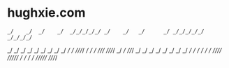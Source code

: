 # hughxie.com
    _/    _/  _/    _/  _/_/_/_/_/ _/    _/   _/      _/ _/_/_/_/_/ _/_/_/_/
   _/    _/  _/    _/  _/         _/    _/     _/  _/       _/     _/
  _/_/_/_/  _/    _/  _/  _/_/_/ _/_/_/_/       _/         _/     _/_/_/
 _/    _/  _/    _/  _/      _/ _/    _/     _/  _/       _/     _/
_/    _/  _/_/_/_/  _/_/_/_/_/ _/    _/   _/      _/ _/_/_/_/_/ _/_/_/_/

